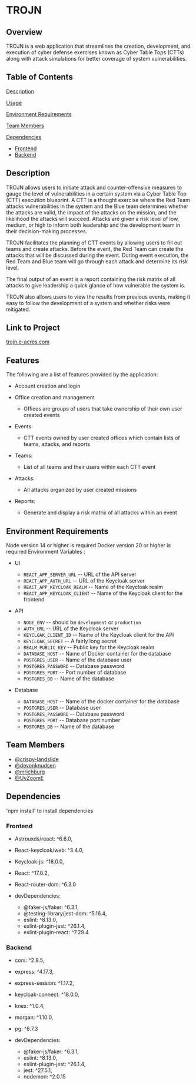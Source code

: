# TROJN


## Overview
TROJN is a web application that streamlines the creation, development, and execution of cyber defense exercises known as Cyber Table Tops (CTTs) along with attack simulations for better coverage of system vulnerabilities.

## Table of Contents
[Description](#Description)

[Usage](#Usage)

[Environment Requirements](#Environment-Requirements)

[Team Members](#Team-Members)

[Dependencies](#Dependencies)
- [Frontend](#Frontend)
- [Backend](#Backend)


## Description
TROJN allows users to initiate attack and counter-offensive measures to gauge the level of vulnerabilities in a certain system via a Cyber Table Top (CTT) execution blueprint. A CTT is a thought exercise where the Red Team attacks vulnerabilities in the system and the Blue team determines whether the attacks are valid, the impact of the attacks on the mission, and the likelihood the attacks will succeed. Attacks are given a risk level of low, medium, or high to inform both leadership and the development team in their decision-making processes.

TROJN facilitates the planning of CTT events by allowing users to fill out teams and create attacks. Before the event, the Red Team can create the attacks that will be discussed during the event. During event execution, the Red Team and Blue team will go through each attack and determine its risk level.

The final output of an event is a report containing the risk matrix of all attacks to give leadership a quick glance of how vulnerable the system is.

TROJN also allows users to view the results from previous events, making it easy to follow the development of a system and whether risks were mitigated.

## Link to Project
[trojn.e-acres.com](https://trojn.e-acres.com)

## Features
The following are a list of features provided by the application:
- Account creation and login

- Office creation and management
  - Offices are groups of users that take ownership of their own user created events

- Events:
  - CTT events owned by user created offices which contain lists of teams, attacks, and reports

- Teams:
  - List of all teams and their users within each CTT event

- Attacks:
  - All attacks organized by user created missions

- Reports:
  -  Generate and display a risk matrix of all attacks within an event

## Environment Requirements
Node version 14 or higher is required
Docker version 20 or higher is required
Environment Variables :
- UI
  - `REACT_APP_SERVER_URL` -- URL of the API server
  - `REACT_APP_AUTH_URL` -- URL of the Keycloak server
  - `REACT_APP_KEYCLOAK_REALM` -- Name of the Keycloak realm
  - `REACT_APP_KEYCLOAK_CLIENT` -- Name of the Keycloak client for the frontend

- API
  - `NODE_ENV` -- should be `development` or `production`
  - `AUTH_URL` -- URL of the Keycloak server
  - `KEYCLOAK_CLIENT_ID` -- Name of the Keycloak client for the API
  - `KEYCLOAK_SECRET` -- A fairly long secret
  - `REALM_PUBLIC_KEY` -- Public key for the Keycloak realm
  - `DATABASE_HOST` -- Name of Docker container for the database
  - `POSTGRES_USER` -- Name of the database user
  - `POSTGRES_PASSWORD` -- Database password
  - `POSTGRES_PORT` -- Port number of database
  - `POSTGRES_DB` -- Name of the database

- Database
  - `DATABASE_HOST` -- Name of the docker container for the database
  - `POSTGRES_USER` -- Database user
  - `POSTGRES_PASSWORD` -- Database password
  - `POSTGRES_PORT` -- Database port number
  - `POSTGRES_DB` -- Name of the database

## Team Members

- [@crispy-landslide](https://github.com/crispy-landslide)
- [@devonknudsen](https://github.com/devonknudsen)
- [@mrichburg](https://github.com/mrichburg)
- [@UvZoomE](https://github.com/UvZoomE)


## Dependencies
'npm install' to install dependencies

### Frontend
- Astrouxds/react: ^6.6.0,
- React-keycloak/web: ^3.4.0,
- Keycloak-js: ^18.0.0,
- React: ^17.0.2,
- React-router-dom: ^6.3.0

- devDependencies:
  - @faker-js/faker: ^6.3.1,
  - @testing-library/jest-dom: ^5.16.4,
  - eslint: ^8.13.0,
  - eslint-plugin-jest: ^26.1.4,
  - eslint-plugin-react: ^7.29.4

### Backend
- cors: ^2.8.5,
- express: ^4.17.3,
- express-session: ^1.17.2,
- keycloak-connect: ^18.0.0,
- knex: ^1.0.4,
- morgan: ^1.10.0,
- pg: ^8.7.3

- devDependencies:
  - @faker-js/faker: ^6.3.1,
  - eslint: ^8.13.0,
  - eslint-plugin-jest: ^26.1.4,
  - jest: ^27.5.1,
  - nodemon: ^2.0.15



